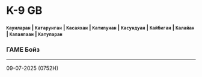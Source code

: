 # K-9 GB
#### `Каунларан` | `Катарунган` | `Касаяхан` | `Катипунан` | `Касундуан` | `Кайбиган` | `Калайан` | `Капаяпаан` | `Катупаран`
### ГАМЕ Бойз
---
09-07-2025 (0752H)
